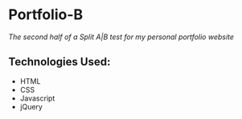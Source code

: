 # Portfolio-B
*The second half of a Split A|B test for my personal portfolio website*

## Technologies Used:
* HTML
* CSS
* Javascript
* jQuery